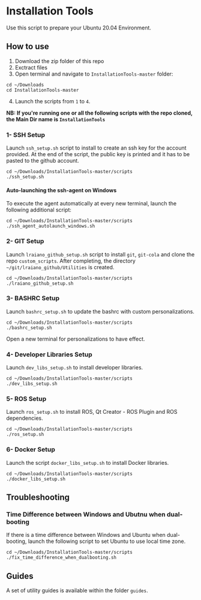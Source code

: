 # Installation Tools

Use this script to prepare your Ubuntu 20.04 Environment.

## How to use
1. Download the zip folder of this repo
2. Exctract files
3. Open terminal and navigate to `InstallationTools-master` folder:
```
cd ~/Downloads
cd InstallationTools-master
```
4. Launch the scripts from `1` to `4`.

__NB: If you're running one or all the following scripts with the repo cloned, the Main Dir name is `InstallationTools`__

### 1- SSH Setup
Launch `ssh_setup.sh` script to install to create an ssh key for the account provided. At the end of the script, the public key is printed and it has to be pasted to the github account.

```
cd ~/Downloads/InstallationTools-master/scripts
./ssh_setup.sh
```

#### Auto-launching the ssh-agent on Windows
To execute the agent automatically at every new terminal, launch the following additional script:
```
cd ~/Downloads/InstallationTools-master/scripts
./ssh_agent_autolaunch_windows.sh
```

### 2- GIT Setup
Launch `lraiano_github_setup.sh` script to install `git`, `git-cola` and clone the repo `custom_scripts`.
After completing, the directory `~/git/lraiano_github/Utilities` is created.

```
cd ~/Downloads/InstallationTools-master/scripts
./lraiano_github_setup.sh
```

### 3- BASHRC Setup
Launch `bashrc_setup.sh` to update the bashrc with custom personalizations.
```
cd ~/Downloads/InstallationTools-master/scripts
./bashrc_setup.sh
```
Open a new terminal for personalizations to have effect.

### 4- Developer Libraries Setup
Launch `dev_libs_setup.sh` to install developer libraries.
```
cd ~/Downloads/InstallationTools-master/scripts
./dev_libs_setup.sh
```

### 5- ROS Setup
Launch `ros_setup.sh` to install ROS, Qt Creator - ROS Plugin and ROS dependencies.
```
cd ~/Downloads/InstallationTools-master/scripts
./ros_setup.sh
```

### 6- Docker Setup
Launch the script `docker_libs_setup.sh` to install Docker libraries.

```
cd ~/Downloads/InstallationTools-master/scripts
./docker_libs_setup.sh
```

## Troubleshooting
### Time Difference between Windows and Ubutnu when dual-booting
If there is a time difference between Windows and Ubuntu when dual-booting, launch the following script to set Ubuntu to use local time zone.
```
cd ~/Downloads/InstallationTools-master/scripts
./fix_time_difference_when_dualbooting.sh
```

## Guides
A set of utility guides is available within the folder `guides`.
